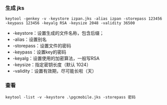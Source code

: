 ### 生成 jks

```
keytool -genkey -v -keystore izpan.jks -alias izpan -storepass 123456 -keypass 123456 -keyalg RSA -keysize 2048 -validity 36500
```

- -keystore：设置生成的文件名称，包含后缀；
- -alias：设置别名
- -storepass：设置文件的密码
- -keypass：设置key的密码
- -keyalg：设置使用的加密算法，一般写RSA
- -keysize：指定密钥长度（默认 1024）
- -validity：设置有效期，尽可能长啦（天）



### 查看

```
keytool -list -v -keystore .\pgcmobile.jks -storepass 密码
```

